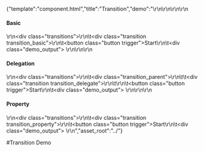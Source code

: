 {"template":"component.html","title":"Transition","demo":"<style>\r\n\t.transitions { margin: 0 0 20px; }\r\n\t.transition { background-color: #00BCD4; border-radius: 3px; height: 30px; margin: 20px 0; width: 10%;\r\n\t\t-webkit-transition: margin 0.5s ease, height 0.5s linear 0.5s;\r\n\t\t\t\ttransition: margin 0.5s ease, height 0.5s linear 0.5s;\r\n\t}\r\n\t.transition.move { margin-left: 90%; }\r\n\t.transition_property.move {\r\n\t\theight: 50px;\r\n\t}\r\n\r\n\t.demo_output { margin: 0 0 20px; }\r\n\r\n\t@media screen and (min-width: 500px) {\r\n\t\t.demo_output { display: inline-block; margin: 0 0 0 10px; }\r\n\t}\r\n</style>\r\n\r\n<script>\r\n\t$(function() {\r\n\t\t$(\".transition_basic\").transition({\r\n\t\t\talways: true\r\n\t\t}, complete);\r\n\r\n\t\t$(\".transition_parent\").transition({\r\n\t\t\talways: true,\r\n\t\t\ttarget: \".transition_delegate\",\r\n\t\t}, complete);\r\n\r\n\t\t$(\".transition_property\").transition({\r\n\t\t\talways: true,\r\n\t\t\tproperty: \"height\",\r\n\t\t}, complete);\r\n\r\n\t\t$(\".trigger\").on(\"click\", start);\r\n\t});\r\n\r\n\tfunction start() {\r\n\t\tvar $target = $(this).parent(\".transitions\").find(\".transition\");\r\n\r\n\t\tif (!$target.hasClass(\"animating\")) {\r\n\t\t\t$target.toggleClass(\"move\")\r\n\t\t\t\t   .addClass(\"animating\");\r\n\r\n\t\t\toutput($target, \" \");\r\n\t\t}\r\n\t}\r\n\r\n\tfunction complete() {\r\n\t\tvar $target = $(this);\r\n\r\n\t\tif (!$target.hasClass(\"transition\")) {\r\n\t\t\t$target = $(this).find(\".transition\");\r\n\t\t}\r\n\r\n\t\t$target.removeClass(\"animating\");\r\n\t\toutput($target, \"Complete\");\r\n\t}\r\n\r\n\tfunction output($target, text) {\r\n\t\t$target.parents(\".transitions\").find(\".demo_output\").text(text);\r\n\t}\r\n</script>\r\n\r\n<h4>Basic</h4>\r\n<div class=\"transitions\">\r\n\t<div class=\"transition transition_basic\"></div>\r\n\t<button class=\"button trigger\">Start</button>\r\n\t<div class=\"demo_output\">&nbsp;</div>\r\n</div>\r\n\r\n<h4>Delegation</h4>\r\n<div class=\"transitions\">\r\n\t<div class=\"transition_parent\">\r\n\t\t<div class=\"transition transition_delegate\"></div>\r\n\t</div>\r\n\t<button class=\"button trigger\">Start</button>\r\n\t<div class=\"demo_output\">&nbsp;</div>\r\n</div>\r\n\r\n<h4>Property</h4>\r\n<div class=\"transitions\">\r\n\t<div class=\"transition transition_property\"></div>\r\n\t<button class=\"button trigger\">Start</button>\r\n\t<div class=\"demo_output\">&nbsp;</div>\r\n</div>","asset_root":"../"}

 #Transition Demo
